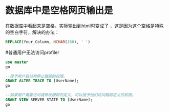 # 数据库中是空格网页输出是&nbsp;

在数据库中看起来是空格，实际输出到html时变成了&nbsp;，这是因为这个空格是特殊的空白字符，解决的办法：

```sql
REPLACE(Your_Column, NCHAR(160), ' ')
```

#普通用户无法访问profiler

```sql
use master
go

--授予用户启动和停止跟踪的权限。
GRANT ALTER TRACE TO [UserName];
go

--如果用户需要访问或修改跟踪的定义，可以授予他们访问跟踪定义的权限。
GRANT VIEW SERVER STATE TO [UserName];
go
```

